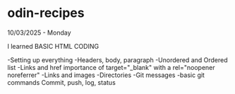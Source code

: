 # odin-recipes

10/03/2025 - Monday

I learned BASIC HTML CODING

-Setting up everything
-Headers, body, paragraph
-Unordered and Ordered list
-Links and href importance of target="_blank" with a rel="noopener noreferrer"
-Links and images 
-Directories
-Git messages
-basic git commands Commit, push, log, status
